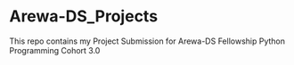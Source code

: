 # Arewa-DS_Projects
This repo contains my Project Submission for Arewa-DS Fellowship Python Programming Cohort 3.0

